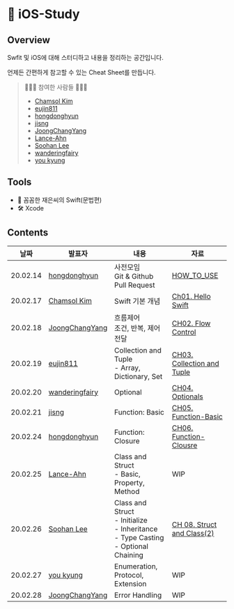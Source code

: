 #  iOS-Study
## Overview

Swfit 및 iOS에 대해 스터디하고 내용을 정리하는 공간입니다.

언제든 간편하게 참고할 수 있는 Cheat Sheet를 만듭니다.

> 👩🏻‍💻 참여한 사람들 🧑🏻‍💻
>
> - [Chamsol Kim](https://github.com/cskime)
> - [eujin811](https://github.com/eujin811)
> - [hongdonghyun](https://github.com/hongdonghyun)
> - [jisng](https://github.com/jisng)
> - [JoongChangYang](https://github.com/JoongChangYang)
> - [Lance-Ahn](https://github.com/Lance-ahn)
> - [Soohan Lee](https://github.com/martinolee)
> - [wanderingfairy](https://github.com/wanderingfairy)
> - [you kyung](https://github.com/wydryd125)

## Tools

- 📙 꼼꼼한 재은씨의 Swift(문법편)
- 🛠 Xcode

## Contents

| 날짜 | 발표자 | 내용 | 자료 |
|-----|------|-----|-----|
| 20.02.14 | [hongdonghyun](https://github.com/hongdonghyun) | 사전모임<br />Git & Github Pull Request | [HOW_TO_USE](https://github.com/TheSwifters/iOS-Study/blob/master/HOW_TO_USE.md) |
| 20.02.17 | [Chamsol Kim](https://github.com/cskime) | Swift 기본 개념 | [Ch01. Hello Swift](https://github.com/TheSwifters/iOS-Study/blob/master/Swift/CH01.HelloSwift.md) |
| 20.02.18 | [JoongChangYang](https://github.com/JoongChangYang) | 흐름제어<br />조건, 반복, 제어전달 | [CH02. Flow Control](https://github.com/TheSwifters/iOS-Study/blob/master/Swift/CH02.FlowControl.md) |
| 20.02.19 | [eujin811](https://github.com/eujin811) | Collection and Tuple<br />- Array, Dictionary, Set | [CH03. Collection and Tuple](https://github.com/TheSwifters/iOS-Study/blob/master/Swift/CH03.Collection-and-Tuple.md) |
| 20.02.20 | [wanderingfairy](https://github.com/wanderingfairy) | Optional | [CH04. Optionals](https://github.com/TheSwifters/iOS-Study/blob/master/Swift/CH04.Optionals.md) |
| 20.02.21 | [jisng](https://github.com/jisng) | Function: Basic | [CH05. Function-Basic](https://github.com/TheSwifters/iOS-Study/blob/master/Swift/CH05.Function-Basic.md) |
| 20.02.24 | [hongdonghyun](https://github.com/hongdonghyun) | Function: Closure | [CH06. Function-Clousre](https://github.com/TheSwifters/iOS-Study/blob/master/Swift/CH06.Function-Closure.md) |
| 20.02.25 | [Lance-Ahn](https://github.com/Lance-ahn) | Class and Struct<br />- Basic, Property, Method | WIP |
| 20.02.26 | [Soohan Lee](https://github.com/martinolee) | Class and Struct<br />- Initialize<br />- Inheritance<br />- Type Casting<br />- Optional Chaining | [CH 08. Struct and Class(2)](https://github.com/TheSwifters/iOS-Study/blob/master/Swift/CH08.Struct-and-Class.md) |
| 20.02.27 | [you kyung](https://github.com/wydryd125) | Enumeration, Protocol, Extension | WIP |
| 20.02.28 | [JoongChangYang](https://github.com/JoongChangYang) | Error Handling | WIP |

